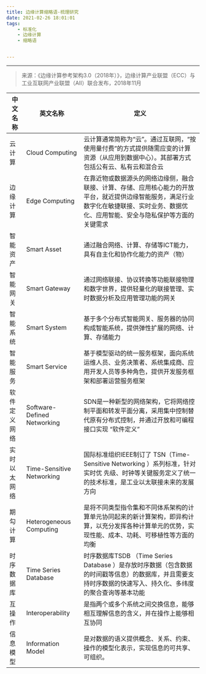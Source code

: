 ```yaml
---
title: 边缘计算缩略语-梳理研究
date: 2021-02-26 18:01:01
tags: 
	- 标准化
	- 边缘计算
	- 缩略语


---
```


---

> 来源：《边缘计算参考架构3.0（2018年）》，边缘计算产业联盟（ECC）与工业互联网产业联盟（AII）联合发布，2018年11月

| 中文名称     | 英文名称                     | 定义                                                         |
| ------------ | ---------------------------- | ------------------------------------------------------------ |
| 云计算       | Cloud Computing              | 云计算通常简称为“云”。通过互联网，“按使用量付费”的方式提供随需应变的计算资源（从应用到数据中心）。其部署方式包括公有云、私有云和混合云 |
| 边缘计算     | Edge Computing               | 在靠近物或数据源头的网络边缘侧，融合联接、计算、存储、应用核心能力的开放平台，就近提供边缘智能服务，满足行业数字化在敏捷联接、实时业务、数据优  化、应用智能、安全与隐私保护等方面的关键需求 |
| 智能资产     | Smart Asset                  | 通过融合网络、计算、存储等ICT能力，具有自主化和协作化能力的资产（物） |
| 智能网关     | Smart Gateway                | 通过网络联接、协议转换等功能联接物理和数字世界，提供轻量化的联接管理、实时数据分析及应用管理功能的网关 |
| 智能系统     | Smart System                 | 基于多个分布式智能网关、服务器的协同构成智能系统，提供弹性扩展的网络、计算、存储能力 |
| 智能服务     | Smart Service                | 基于模型驱动的统一服务框架，面向系统运维人员、业务决策者、系统集成商、应用开发人员等多种角色，提供开发服务框架和部署运营服务框架 |
| 软件定义网络 | Software- Defined Networking | SDN是一种新型的网络架构，它将网络控制平面和转发平面分离，采用集中控制替  代原有分布式控制，并通过开放和可编程接口实现  “软件定义” |
| 实时以太网络 | Time-Sensitive  Networking   | 国际标准组织IEEE制订了 TSN（Time-Sensitive Networking ）系列标准，针对实时优 先级、时钟等关键服务定义了统一的技术标准，是工业以太联接未来的发展方向 |
| 期勾计算     | Heterogeneous  Computing     | 是将不同类型指令集和不同体系架构的计算单元协同起来的新计算架构，即异构计算，以充分发挥各种计算单元的优势，实现性能、成本、功耗、可移植性等方面的均衡 |
| 时序数据库   | Time Series Database         | 时序数据库TSDB （Time Series Database ）是存放时序数据（包含数据的时间戳等信息）的数据库，并且需要支持时序数据的快速写入、持久化、多纬度的聚合查询等基本功能 |
| 互操作       | Interoperability             | 是指两个或多个系统之间交换信息，能够相互理解信息的含义，并在操作上能够相互协同 |
| 信息模型     | Information Model            | 是对数据的语义提供概念、关系、约束、操作的模型化表示，实现信息的可共享、可组织。 |